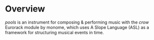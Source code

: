 # Overview
*pools* is an instrument for composing & performing music with the *crow* Eurorack module by monome,
which uses A Slope Language (ASL) as a framework for structuring musical events in time.
